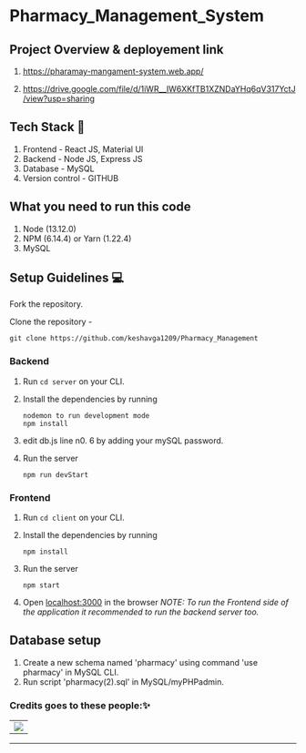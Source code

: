# Pharmacy_Management_System

## Project Overview & deployement link
1. https://pharamay-mangament-system.web.app/

2. https://drive.google.com/file/d/1iWR__IW6XKfTB1XZNDaYHq6qV317YctJ/view?usp=sharing

## Tech Stack 🚀
1. Frontend - React JS, Material UI
2. Backend - Node JS, Express JS
3. Database - MySQL
4. Version control - GITHUB
  
## What you need to run this code
1. Node (13.12.0)
2. NPM (6.14.4) or Yarn (1.22.4)
3. MySQL

## Setup Guidelines 💻

Fork the repository.

Clone the repository -
```
git clone https://github.com/keshavga1209/Pharmacy_Management
```

### Backend

1. Run `cd server` on your CLI.

2. Install the dependencies by running
    ```
    nodemon to run development mode
    npm install
    ```
3. edit db.js line n0. 6 by adding your mySQL password.

4. Run the server
    ```
    npm run devStart
    ```


### Frontend

1. Run `cd client` on your CLI.

2. Install the dependencies by running
    ```
    npm install
    ```

3. Run the server
    ```
    npm start
    ```
    
4. Open [localhost:3000](http://localhost:3000/) in the browser
_NOTE: To run the Frontend side of the application it recommended to run the backend server too._

## Database setup
1. Create a new schema named 'pharmacy' using command 'use pharmacy' in MySQL CLI.
2. Run script 'pharmacy(2).sql' in MySQL/myPHPadmin.

### Credits goes to these people:✨

<table>
	<tr>
		<td>
  <img src="https://contrib.rocks/image?repo=keshavga1209/Pharmacy_Management" />
</a>
		</td>
	</tr>
</table>

---- 
